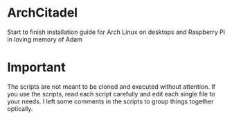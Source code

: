 # ArchCitadel
Start to finish installation guide for Arch Linux on desktops and Raspberry Pi
    in loving memory of Adam

# Important

The scripts are not meant to be cloned and executed without attention. If you use the scripts, read each script carefully and edit each single file to your needs. I left some comments in the scripts to group things together optically.



